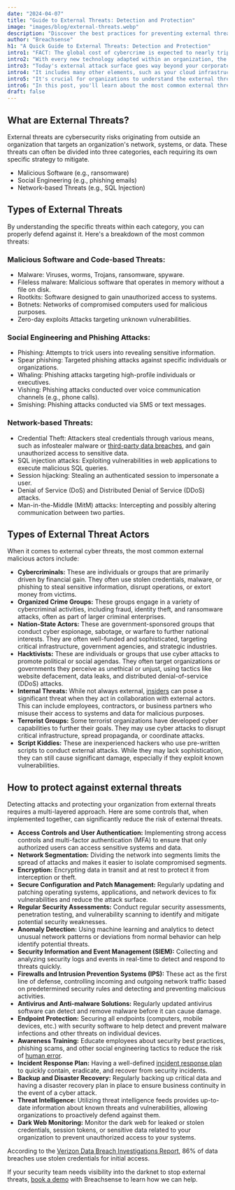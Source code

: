 ```yaml
---
date: "2024-04-07"
title: "Guide to External Threats: Detection and Protection"
image: "images/blog/external-threats.webp"
description: "Discover the best practices for preventing external threats. Learn how to detect and prevent external threats."
author: "Breachsense"
h1: "A Quick Guide to External Threats: Detection and Protection"
intro1: "FACT: The global cost of cybercrime is expected to nearly triple from $8.44 trillion in 2022 to $23.84 trillion in 2027 ([World Economic Forum](https://www.weforum.org/agenda/2024/01/cybersecurity-cybercrime-system-safety/))."
intro2: "With every new technology adapted within an organization, the attack surface for bad actors to exploit increases."
intro3: "Today's external attack surface goes way beyond your corporate network."
intro4: "It includes many other elements, such as your cloud infrastructure, third-party vendors, external source code repositories, and breached data."
intro5: "It's crucial for organizations to understand the external threats they face in order to properly mitigate these risks."
intro6: "In this post, you'll learn about the most common external threats , how to detect them, and most importantly how to prevent them."
draft: false
---
```

## What are External Threats?

External threats are cybersecurity risks originating from outside an organization that targets an organization's network, systems, or data. These threats can often be divided into three categories, each requiring its own specific strategy to mitigate.

- Malicious Software (e.g., ransomware)
- Social Engineering (e.g., phishing emails)
- Network-based Threats (e.g., SQL Injection)

## Types of External Threats

By understanding the specific threats within each category, you can properly defend against it. Here's a breakdown of the most common threats:

### **Malicious Software and Code-based Threats:**
    
    
  - Malware: Viruses, worms, Trojans, ransomware, spyware.
  - Fileless malware: Malicious software that operates in memory without a file on disk.
  - Rootkits: Software designed to gain unauthorized access to systems.
  - Botnets: Networks of compromised computers used for malicious purposes.
  - Zero-day exploits Attacks targeting unknown vulnerabilities.
### **Social Engineering and Phishing Attacks:**
    
   
  - Phishing: Attempts to trick users into revealing sensitive information.
  - Spear phishing: Targeted phishing attacks against specific individuals or organizations.
  - Whaling: Phishing attacks targeting high-profile individuals or executives.
  - Vishing: Phishing attacks conducted over voice communication channels (e.g., phone calls).
  - Smishing: Phishing attacks conducted via SMS or text messages.
### **Network-based Threats:**
    
    
  - Credential Theft: Attackers steal credentials through various means, such as infostealer malware or [third-party data breaches](https://www.breachsense.com/blog/third-party-data-breach/), and gain unauthorized access to sensitive data.
  - SQL injection attacks: Exploiting vulnerabilities in web applications to execute malicious SQL queries.
  - Session hijacking: Stealing an authenticated session to impersonate a user.
  - Denial of Service (DoS) and Distributed Denial of Service (DDoS) attacks.
  - Man-in-the-Middle (MitM) attacks: Intercepting and possibly altering communication between two parties.

## Types of External Threat Actors

When it comes to external cyber threats, the most common external malicious actors include:

- **Cybercriminals:** These are individuals or groups that are primarily driven by financial gain. They often use stolen credentials, malware, or phishing to steal sensitive information, disrupt operations, or extort money from victims.
- **Organized Crime Groups:** These groups engage in a variety of cybercriminal activities, including fraud, identity theft, and ransomware attacks, often as part of larger criminal enterprises.
- **Nation-State Actors:** These are government-sponsored groups that conduct cyber espionage, sabotage, or warfare to further national interests. They are often well-funded and sophisticated, targeting critical infrastructure, government agencies, and strategic industries.
- **Hacktivists:** These are individuals or groups that use cyber attacks to promote political or social agendas. They often target organizations or governments they perceive as unethical or unjust, using tactics like website defacement, data leaks, and distributed denial-of-service (DDoS) attacks.
- **Internal Threats:** While not always external, [insiders](https://www.breachsense.com/blog/insider-threat-data-breach/) can pose a significant threat when they act in collaboration with external actors. This can include employees, contractors, or business partners who misuse their access to systems and data for malicious purposes.
- **Terrorist Groups:** Some terrorist organizations have developed cyber capabilities to further their goals. They may use cyber attacks to disrupt critical infrastructure, spread propaganda, or coordinate attacks.
- **Script Kiddies:** These are inexperienced hackers who use pre-written scripts to conduct external attacks. While they may lack sophistication, they can still cause significant damage, especially if they exploit known vulnerabilities.

## How to protect against external threats

Detecting attacks and protecting your organization from external threats requires a multi-layered approach. Here are some controls that, when implemented together, can significantly reduce the risk of external threats.

- **Access Controls and User Authentication:** Implementing strong access controls and multi-factor authentication (MFA) to ensure that only authorized users can access sensitive systems and data.
- **Network Segmentation:** Dividing the network into segments limits the spread of attacks and makes it easier to isolate compromised segments.
- **Encryption:** Encrypting data in transit and at rest to protect it from interception or theft.
- **Secure Configuration and Patch Management:** Regularly updating and patching operating systems, applications, and network devices to fix vulnerabilities and reduce the attack surface.
- **Regular Security Assessments:** Conduct regular security assessments, penetration testing, and vulnerability scanning to identify and mitigate potential security weaknesses.
- **Anomaly Detection:** Using machine learning and analytics to detect unusual network patterns or deviations from normal behavior can help identify potential threats.
- **Security Information and Event Management (SIEM):** Collecting and analyzing security logs and events in real-time to detect and respond to threats quickly.
- **Firewalls and Intrusion Prevention Systems (IPS):** These act as the first line of defense, controlling incoming and outgoing network traffic based on predetermined security rules and detecting and preventing malicious activities.
- **Antivirus and Anti-malware Solutions:** Regularly updated antivirus software can detect and remove malware before it can cause damage.
- **Endpoint Protection:** Securing all endpoints (computers, mobile devices, etc.) with security software to help detect and prevent malware infections and other threats on individual devices.
- **Awareness Training:** Educate employees about security best practices, phishing scams, and other social engineering tactics to reduce the risk of [human error](https://www.breachsense.com/blog/data-breach-human-error/).
- **Incident Response Plan:** Having a well-defined [incident response plan](https://www.breachsense.com/blog/data-breach-response/) to quickly contain, eradicate, and recover from security incidents.
- **Backup and Disaster Recovery:** Regularly backing up critical data and having a disaster recovery plan in place to ensure business continuity in the event of a cyber attack.
- **Threat Intelligence:** Utilizing threat intelligence feeds provides up-to-date information about known threats and vulnerabilities, allowing organizations to proactively defend against them.
- **Dark Web Monitoring:** Monitor the dark web for leaked or stolen credentials, session tokens, or sensitive data related to your organization to prevent unauthorized access to your systems.

According to the [Verizon Data Breach Investigations Report](https://www.verizon.com/business/resources/reports/dbir/), 86% of data breaches use stolen credentials for initial access.

If your security team needs visibility into the darknet to stop external threats, [book a demo](https://www.breachsense.com/book-demo/) with Breachsense to learn how we can help.
